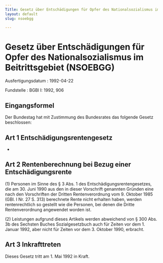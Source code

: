 ```yaml
---
Title: Gesetz über Entschädigungen für Opfer des Nationalsozialismus im Beitrittsgebiet
layout: default
slug: nsoebgg

---
```


# Gesetz über Entschädigungen für Opfer des Nationalsozialismus im Beitrittsgebiet (NSOEBGG)

Ausfertigungsdatum
:   1992-04-22

Fundstelle
:   BGBl I: 1992, 906



## Eingangsformel

Der Bundestag hat mit Zustimmung des Bundesrates das folgende Gesetz
beschlossen:


## Art 1 Entschädigungsrentengesetz

-


## Art 2 Rentenberechnung bei Bezug einer Entschädigungsrente

(1) Personen im Sinne des § 3 Abs. 1 des Entschädigungsrentengesetzes,
die am 30. Juni 1990 aus den in dieser Vorschrift genannten Gründen
eine nach den Vorschriften der Dritten Rentenverordnung vom 9. Oktober
1985 (GBl. I Nr. 27 S. 313) berechnete Rente nicht erhalten haben,
werden rentenrechtlich so gestellt wie die Personen, bei denen die
Dritte Rentenverordnung angewendet worden ist.

(2) Leistungen aufgrund dieses Artikels werden abweichend von § 300
Abs. 3b des Sechsten Buches Sozialgesetzbuch auch für Zeiten vor dem
1\. Januar 1992, aber nicht für Zeiten vor dem 3. Oktober 1990,
erbracht.


## Art 3 Inkrafttreten

Dieses Gesetz tritt am 1. Mai 1992 in Kraft.

